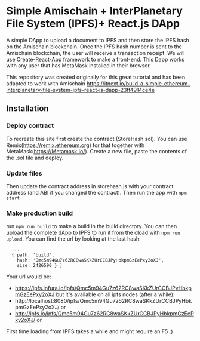 # Simple Amischain + InterPlanetary File System (IPFS)+ React.js DApp

A simple DApp to upload a document to IPFS and then store the IPFS hash on the Amischain blockchain. Once the IPFS hash number is sent to the Amischain blockchain, the user will receive a transaction receipt. We will use Create-React-App framework to make a front-end. This Dapp works with any user that has MetaMask installed in their browser.

This repository was created originally for this great tutorial and has been adapted to work with Amischain
https://itnext.io/build-a-simple-ethereum-interplanetary-file-system-ipfs-react-js-dapp-23ff4914ce4e

## Installation

### Deploy contract
To recreate this site first create the contract (StoreHash.sol). You can use Remix(https://remix.ethereum.org) for that together with MetaMask(https://Metamask.io/). Create a new file, paste the contents of the .sol file and deploy.

### Update files
Then update the contract address in storehash.js with your contract address (and ABI if you changed the contract). Then run the app with `npm start`

### Make production build
run `npm run build` to make a build in the build directory. You can then upload the complete dApp to IPFS to run it from the cload with `npm run upload`. You can find the url by looking at the last hash:
```
  ...
  { path: 'build',
    hash: 'Qmc5m94Gu7z62RC8waSKkZUrCCBJPyHbkpmGzEePxy2oXJ',
    size: 2426590 } ]

```
Your url would be: 
- https://ipfs.infura.io/ipfs/Qmc5m94Gu7z62RC8waSKkZUrCCBJPyHbkpmGzEePxy2oXJ but it's available on all ipfs nodes (after a while):
- http://localhost:8080/ipfs/Qmc5m94Gu7z62RC8waSKkZUrCCBJPyHbkpmGzEePxy2oXJ/ or
- http://ipfs.io/ipfs/Qmc5m94Gu7z62RC8waSKkZUrCCBJPyHbkpmGzEePxy2oXJ/ or


First time loading from IPFS takes a while and might require an F5 ;)
